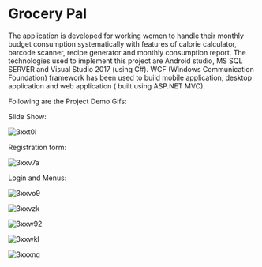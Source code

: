 Grocery Pal
===========

The application is developed for working women to handle their monthly budget consumption systematically with features of calorie 
calculator, barcode scanner, recipe generator and monthly consumption report. The technologies used to implement this project are 
Android studio, MS SQL SERVER and Visual Studio 2017 (using C#). WCF (Windows Communication Foundation) framework has been used 
to build mobile application, desktop application and web application ( built using ASP.NET MVC).

Following are the Project Demo Gifs:

Slide Show:

![3xxt0i](https://user-images.githubusercontent.com/53296115/80207587-d73b2900-8647-11ea-9339-bf7c44f26204.gif)

Registration form:

![3xxv7a](https://user-images.githubusercontent.com/53296115/80208203-2766bb00-8649-11ea-94d4-8c80b1fd5a38.gif)

Login and Menus:

![3xxvo9](https://user-images.githubusercontent.com/53296115/80208326-672da280-8649-11ea-90c9-f0048dd7fd5c.gif)

![3xxvzk](https://user-images.githubusercontent.com/53296115/80208777-5598ca80-864a-11ea-9aec-8789c47fd1e5.gif)

![3xxw92](https://user-images.githubusercontent.com/53296115/80209098-d788f380-864a-11ea-8cdc-597fe7a52ac6.gif)

![3xxwkl](https://user-images.githubusercontent.com/53296115/80209533-afe65b00-864b-11ea-8185-fb77408e5477.gif)

![3xxxnq](https://user-images.githubusercontent.com/53296115/80209676-e8863480-864b-11ea-839e-2ee2be006e94.gif)
